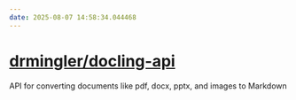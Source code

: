 ```yaml
---
date: 2025-08-07 14:58:34.044468
---
```


# [drmingler/docling-api](https://github.com/drmingler/docling-api)

API for converting documents like pdf, docx, pptx, and images to Markdown